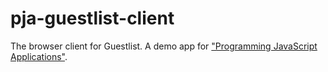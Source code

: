 pja-guestlist-client
====================

The browser client for Guestlist. A demo app for ["Programming JavaScript Applications"](http://ericleads.com/javascript-applications/).
